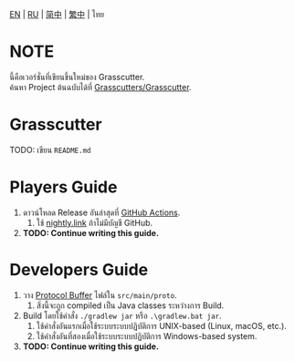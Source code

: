 [EN](README.md) | [RU](README_ru-RU.md) | [简中](README_zh-CN.md) | [繁中](README_zh-TW.md) | ไทย

# NOTE
นี้คือเวอร์ชั่นที่เขียนขึ้นใหม่ของ Grasscutter.\
ค้นหา Project ต้นฉบับได้ที่ [Grasscutters/Grasscutter](https://github.com/Grasscutters/Grasscutter).

# Grasscutter
TODO: เขียน `README.md`

# Players Guide
1. ดาวน์โหลด Release อันล่าสุดที่ [GitHub Actions](https://github.com/KingRainbow44/Grasscutter-Rewrite/actions).
   1. ใช้ [nightly.link](https://nightly.link/KingRainbow44/Grasscutter-Rewrite/workflows/build/main/Grasscutter.zip) ถ้าไม่มีบัญชี GitHub.
2. **TODO: Continue writing this guide.**

# Developers Guide
1. วาง [Protocol Buffer](https://developers.google.com/protocol-buffers) ไฟล์ใน `src/main/proto`. 
   1. สิ่งนี้จะถูก compiled เป็น Java classes ระหว่างการ Build.
2. Build โดยใช้คำสั่ง `./gradlew jar` หรือ `.\gradlew.bat jar`.
   1. ใช้คําสั่งอันแรกเมื่อใช้ระบบระบบปฏิบัติการ UNIX-based (Linux, macOS, etc.).
   2. ใช้คําสั่งอันที่สองเมื่อใช้ระบบระบบปฏิบัติการ Windows-based system.
3. **TODO: Continue writing this guide.**
